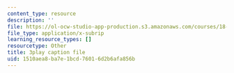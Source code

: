 ```yaml
---
content_type: resource
description: ''
file: https://ol-ocw-studio-app-production.s3.amazonaws.com/courses/18-06sc-linear-algebra-fall-2011/1510aea8ba7e1bcd76016d2b6afa856b_B17h10EF59g.srt
file_type: application/x-subrip
learning_resource_types: []
resourcetype: Other
title: 3play caption file
uid: 1510aea8-ba7e-1bcd-7601-6d2b6afa856b
---
```

